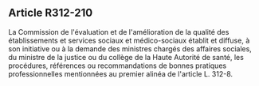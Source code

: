 ## Article R312-210

La Commission de l'évaluation et de l'amélioration de la qualité des établissements et services sociaux
et médico-sociaux établit et diffuse, à son initiative ou à la demande des ministres chargés des affaires
sociales, du ministre de la justice ou du collège de la Haute Autorité de santé, les procédures, références ou
recommandations de bonnes pratiques professionnelles mentionnées au premier alinéa de l'article L. 312-8.

